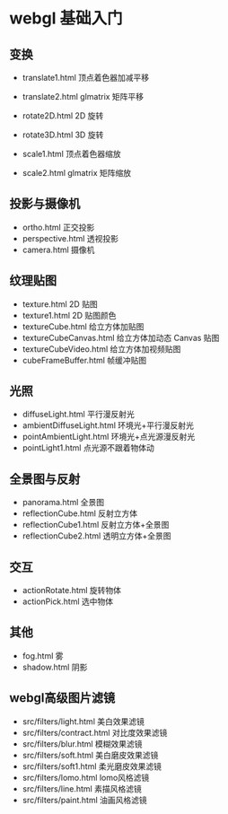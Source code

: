 # webgl 基础入门

## 变换

- translate1.html 顶点着色器加减平移
- translate2.html glmatrix 矩阵平移

- rotate2D.html 2D 旋转
- rotate3D.html 3D 旋转

- scale1.html 顶点着色器缩放
- scale2.html glmatrix 矩阵缩放

## 投影与摄像机

- ortho.html 正交投影
- perspective.html 透视投影
- camera.html 摄像机

## 纹理贴图

- texture.html 2D 贴图
- texture1.html 2D 贴图颜色
- textureCube.html 给立方体加贴图
- textureCubeCanvas.html 给立方体加动态 Canvas 贴图
- textureCubeVideo.html 给立方体加视频贴图
- cubeFrameBuffer.html 帧缓冲贴图

## 光照

- diffuseLight.html 平行漫反射光
- ambientDiffuseLight.html 环境光+平行漫反射光
- pointAmbientLight.html 环境光+点光源漫反射光
- pointLight1.html 点光源不跟着物体动

## 全景图与反射

- panorama.html 全景图
- reflectionCube.html 反射立方体
- reflectionCube1.html 反射立方体+全景图
- reflectionCube2.html 透明立方体+全景图

## 交互

- actionRotate.html 旋转物体
- actionPick.html 选中物体

## 其他

- fog.html 雾
- shadow.html 阴影

## webgl高级图片滤镜

- src/filters/light.html 美白效果滤镜
- src/filters/contract.html 对比度效果滤镜
- src/filters/blur.html 模糊效果滤镜
- src/filters/soft.html 美白磨皮效果滤镜
- src/filters/soft1.html 柔光磨皮效果滤镜
- src/filters/lomo.html lomo风格滤镜
- src/filters/line.html 素描风格滤镜
- src/filters/paint.html 油画风格滤镜
